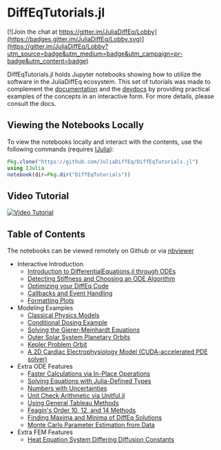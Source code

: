 # DiffEqTutorials.jl

[![Join the chat at https://gitter.im/JuliaDiffEq/Lobby](https://badges.gitter.im/JuliaDiffEq/Lobby.svg)](https://gitter.im/JuliaDiffEq/Lobby?utm_source=badge&utm_medium=badge&utm_campaign=pr-badge&utm_content=badge)

DiffEqTutorials.jl holds Jupyter notebooks showing how to utilize the software in
the JuliaDiffEq ecosystem. This set of tutorials was made to complement the
[documentation](http://docs.juliadiffeq.org/latest/) and the [devdocs](http://devdocs.juliadiffeq.org/latest/)
by providing practical examples of the concepts in an interactive form. For more details, please
consult the docs.

## Viewing the Notebooks Locally

To view the notebooks locally and interact with the contents, use the following
commands (requires [IJulia](https://github.com/JuliaLang/IJulia.jl)):

```julia
Pkg.clone("https://github.com/JuliaDiffEq/DiffEqTutorials.jl")
using IJulia
notebook(dir=Pkg.dir("DiffEqTutorials"))
```

## Video Tutorial

[![Video Tutorial](https://user-images.githubusercontent.com/1814174/36342812-bdfd0606-13b8-11e8-9eff-ff219de909e5.PNG)](https://youtu.be/KPEqYtEd-zY)

## Table of Contents

The notebooks can be viewed remotely on Github or via [nbviewer](http://nbviewer.jupyter.org/github/JuliaDiffEq/DiffEqTutorials.jl/tree/master/)

- Interactive Introduction
  - [Introduction to DifferentialEquations.jl through ODEs](http://nbviewer.jupyter.org/github/JuliaDiffEq/DiffEqTutorials.jl/blob/master/Introduction/ODEIntroduction.ipynb)
  - [Detecting Stiffness and Choosing an ODE Algorithm](http://nbviewer.jupyter.org/github/JuliaDiffEq/DiffEqTutorials.jl/blob/master/Introduction/ChoosingODEAlgorithm.ipynb)
  - [Optimizing your DiffEq Code](http://nbviewer.jupyter.org/github/JuliaDiffEq/DiffEqTutorials.jl/blob/master/Introduction/OptimizingDiffEqCode.ipynb)
  - [Callbacks and Event Handling](http://nbviewer.jupyter.org/github/JuliaDiffEq/DiffEqTutorials.jl/blob/master/Introduction/CallbacksAndEvents.ipynb)
  - [Formatting Plots](http://nbviewer.jupyter.org/github/JuliaDiffEq/DiffEqTutorials.jl/blob/master/Introduction/FormattingPlots.ipynb)
- Modeling Examples
  - [Classical Physics Models](http://nbviewer.jupyter.org/github/JuliaDiffEq/DiffEqTutorials.jl/blob/master/PhysicalModels/ClassicalPhysics.ipynb)
  - [Conditional Dosing Example](http://nbviewer.jupyter.org/github/JuliaDiffEq/DiffEqTutorials.jl/blob/master/ExtraODEFeatures/ConditionalDosing.ipynb)
  - [Solving the Gierer-Meinhardt  Equations](http://nbviewer.jupyter.org/github/JuliaDiffEq/DiffEqTutorials.jl/blob/master/ExtraFEMFeatures/Solving%20the%20Gierer-Meinhardt%20Equations.ipynb)
  - [Outer Solar System Planetary Orbits](http://nbviewer.jupyter.org/github/JuliaDiffEq/DiffEqTutorials.jl/blob/master/PhysicalModels/Outer-Solar-System.ipynb)
  - [Kepler Problem Orbit](http://nbviewer.jupyter.org/github/JuliaDiffEq/DiffEqTutorials.jl/blob/master/PhysicalModels/KeplerProblem.ipynb)
  - [A 2D Cardiac Electrophysiology Model (CUDA-accelerated PDE solver)](http://nbviewer.jupyter.org/github/JuliaDiffEq/DiffEqTutorials.jl/blob/master/PhysicalModels/BeelerReuter2D_IMEX_CUDA.ipynb)
- Extra ODE Features
  - [Faster Calculations via In-Place Operations](http://nbviewer.jupyter.org/github/JuliaDiffEq/DiffEqTutorials.jl/blob/master/ExtraODEFeatures/Faster%20Calculations%20via%20In-Place%20Operations.ipynb)
  - [Solving Equations with Julia-Defined Types](http://nbviewer.jupyter.org/github/JuliaDiffEq/DiffEqTutorials.jl/blob/master/ExtraODEFeatures/Solving%20Equations%20in%20With%20Julia-Defined%20Types.ipynb)
  - [Numbers with Uncertainties](http://nbviewer.jupyter.org/github/JuliaDiffEq/DiffEqTutorials.jl/blob/master/PhysicalModels/NumberUncertainties.ipynb)
  - [Unit Check Arithmetic via Unitful.jl](http://nbviewer.jupyter.org/github/JuliaDiffEq/DiffEqTutorials.jl/blob/master/ExtraODEFeatures/Unit%20Checked%20Arithmetic%20via%20Unitful.ipynb)
  - [Using General Tableau Methods](http://nbviewer.jupyter.org/github/JuliaDiffEq/DiffEqTutorials.jl/blob/master/ExtraODEFeatures/Using%20General%20Tableau%20Methods.ipynb)
  - [Feagin's Order 10, 12, and 14 Methods](http://nbviewer.jupyter.org/github/JuliaDiffEq/DiffEqTutorials.jl/blob/master/ExtraODEFeatures/Feagin%27s%20Order%2010%2C%2012%2C%20and%2014%20methods.ipynb)
  - [Finding Maxima and Minima of DiffEq Solutions](http://nbviewer.jupyter.org/github/JuliaDiffEq/DiffEqTutorials.jl/blob/master/ExtraODEFeatures/ODEMaxMin.ipynb)
  - [Monte Carlo Parameter Estimation from Data](http://nbviewer.jupyter.org/github/JuliaDiffEq/DiffEqTutorials.jl/blob/master/ExtraODEFeatures/Monte%20Carlo%20Parameter%20Estimation%20From%20Data.ipynb)
- Extra FEM Features
  - [Heat Equation System Differing Diffusion Constants](http://nbviewer.jupyter.org/github/JuliaDiffEq/DiffEqTutorials.jl/blob/master/ExtraFEMFeatures/Heat%20Equation%20System%20Differing%20Diffusion%20Constants.ipynb)
